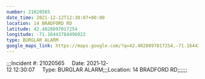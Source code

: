 ```yaml
---
number: 21020565
date_time: 2021-12-12T12:30:07+00:00
location: 14 BRADFORD RD
latitude: 42.4028897017254
longitude: -71.16443784496022
type: BURGLAR ALARM
google_maps_link: https://maps.google.com/?q=42.4028897017254,-71.16443784496022
---
```


;;;Incident #: 21020565     Date: 2021‐12‐12 12:30:07     Type: BURGLAR ALARM;;;Location: 14 BRADFORD RD;;;;;;

